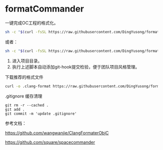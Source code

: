 # formatCommander





一键完成OC工程的格式化。

```bash
sh -c "$(curl -fsSL https://raw.githubusercontent.com/DingYusong/formatCommander/master/format.sh)"
```

或者：

```bash
sh -c "$(curl -fsSL https://raw.githubusercontent.com/DingYusong/formatCommander/master/format_http.sh)"
```



1. 进入项目目录。
2. 执行上述脚本自动添加git-hook提交检验，便于团队项目风格管理。



下载推荐的格式文件

```bash
curl -o .clang-format https://raw.githubusercontent.com/DingYusong/formatCommander/master/.clang-format
```



.gitignore 缓存清理

```
git rm -r --cached .
git add .
git commit -m 'update .gitignore'
```





参考文档：

https://github.com/wangwanjie/ClangFormaterObjC

https://github.com/square/spacecommander